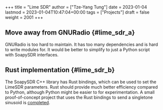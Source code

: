 +++
title = "Lime SDR"
author = ["Tze-Yang Tung"]
date = 2023-01-04
lastmod = 2023-01-04T10:47:04+00:00
tags = ["Projects"]
draft = false
weight = 2001
+++

## Move away from GNURadio {#lime_sdr_a}

GNURadio is too hard to maintain.
It has too many dependencies and is hard to write modules for.
It would be better to simplify to just a Python script with SoapySDR interfaces.


## Rust implementation {#lime_sdr_b}

The SoapySDR C++ library has Rust bindings, which can be used to set the LimeSDR parameters.
Rust should provide much better efficiency compared to Python, although Python might be easier to for experimentation.
A small proof-of-concept project that uses the Rust bindings to send a singletone sinusoid is [completed](https://github.com/r0ymanesco/rust-singletone).
